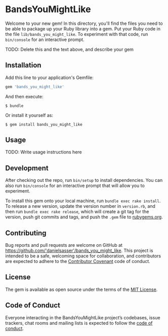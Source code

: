 # BandsYouMightLike

Welcome to your new gem! In this directory, you'll find the files you need to be able to package up your Ruby library into a gem. Put your Ruby code in the file `lib/bands_you_might_like`. To experiment with that code, run `bin/console` for an interactive prompt.

TODO: Delete this and the text above, and describe your gem

## Installation

Add this line to your application's Gemfile:

```ruby
gem 'bands_you_might_like'
```

And then execute:

    $ bundle

Or install it yourself as:

    $ gem install bands_you_might_like

## Usage

TODO: Write usage instructions here

## Development

After checking out the repo, run `bin/setup` to install dependencies. You can also run `bin/console` for an interactive prompt that will allow you to experiment.

To install this gem onto your local machine, run `bundle exec rake install`. To release a new version, update the version number in `version.rb`, and then run `bundle exec rake release`, which will create a git tag for the version, push git commits and tags, and push the `.gem` file to [rubygems.org](https://rubygems.org).

## Contributing

Bug reports and pull requests are welcome on GitHub at https://github.com/'danielsasser'/bands_you_might_like. This project is intended to be a safe, welcoming space for collaboration, and contributors are expected to adhere to the [Contributor Covenant](http://contributor-covenant.org) code of conduct.

## License

The gem is available as open source under the terms of the [MIT License](https://opensource.org/licenses/MIT).

## Code of Conduct

Everyone interacting in the BandsYouMightLike project’s codebases, issue trackers, chat rooms and mailing lists is expected to follow the [code of conduct](https://github.com/'danielsasser'/bands_you_might_like/blob/master/CODE_OF_CONDUCT.md).

